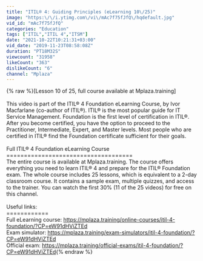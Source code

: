 ```yaml
---
title: "ITIL® 4: Guiding Principles (eLearning 10\/25)"
image: "https:\/\/i.ytimg.com\/vi\/mAc7f75fJfQ\/hqdefault.jpg"
vid_id: "mAc7f75fJfQ"
categories: "Education"
tags: ["ITIL","ITIL 4","ITSM"]
date: "2021-10-22T10:21:31+03:00"
vid_date: "2019-11-23T08:58:08Z"
duration: "PT18M32S"
viewcount: "31958"
likeCount: "363"
dislikeCount: "6"
channel: "Mplaza"
---
```

{% raw %}[Lesson 10 of 25, full course available at Mplaza.training]<br /><br />This video is part of the ITIL® 4 Foundation eLearning Course, by Ivor Macfarlane (co-author of ITIL®). ITIL® is the most popular guide for IT Service Management. Foundation is the first level of certification in ITIL®. After you become certified, you have the option to proceed to the Practitioner, Intermediate, Expert, and Master levels. Most people who are certified in ITIL® find the Foundation certificate sufficient for their goals. <br /><br />Full ITIL® 4 Foundation eLearning Course<br />====================================<br />The entire course is available at Mplaza.training. The course offers everything you need to learn ITIL® 4 and prepare for the ITIL® Foundation exam. The whole course includes 25 lessons, which is equivalent to a 2-day classroom course.  It contains a sample exam, multiple quizzes, and access to the trainer. You can watch the first 30% (11 of the 25 videos) for free on this channel.<br /><br />Useful links: <br />============<br />Full eLearning course: <a rel="nofollow" target="blank" href="https://mplaza.training/online-courses/itil-4-foundation/?CP=eW91dHViZTEd">https://mplaza.training/online-courses/itil-4-foundation/?CP=eW91dHViZTEd</a><br />Exam simulator: <a rel="nofollow" target="blank" href="https://mplaza.training/exam-simulators/itil-4-foundation/?CP=eW91dHViZTEd">https://mplaza.training/exam-simulators/itil-4-foundation/?CP=eW91dHViZTEd</a><br />Official exam: <a rel="nofollow" target="blank" href="https://mplaza.training/official-exams/itil-4-foundation/?CP=eW91dHViZTEd">https://mplaza.training/official-exams/itil-4-foundation/?CP=eW91dHViZTEd</a>{% endraw %}
